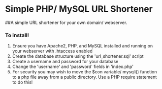 # Simple PHP/ MySQL URL Shortener
##A simple URL shortener for your own domain/ webserver.
### To install!
1. Ensure you have Apache2, PHP, and MySQL installed and running on your webserver with .htaccess enabled
2. Create the database structure using the 'url_shortener.sql' script
3. Create a username and password for your database
4. Change the 'username' and 'password' fields in 'index.php'
5. For security you may wish to move the $con variable/ mysqli() function to a php file away from a public directory. Use a PHP require statement to do this!
